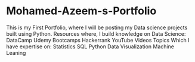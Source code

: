 # Mohamed-Azeem-s-Portfolio
This is my First Portfolio, where I will be posting my Data science projects built using Python.
Resources where, I build knowledge on Data Science:
 DataCamp
 Udemy Bootcamps
 Hackerrank
 YouTube Videos
 Topics Which I have expertise on:
 Statistics
 SQL
 Python
 Data Visualization
 Machine Leaning
 
 
